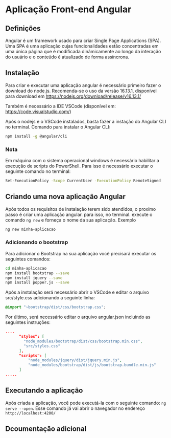 # Aplicação Front-end Angular

## Definições

Angular é um framework usado para criar Single Page Applications (SPA). Uma SPA é uma aplicação cujas funcionalidades estão concentradas em uma única página que é modificada dinâmicamente ao longo da interação do usuário e o conteúdo é atualizado de forma assíncrona.


## Instalação

Para criar e executar uma aplicação angular é necessário primeiro fazer o download do node.js. Recomenda-se o uso da versão 16.13.1, disponível para download em https://nodejs.org/download/release/v16.13.1/

Também é necessário a IDE VSCode (disponível em: https://code.visualstudio.com/)

Após o nodejs e o VSCode instalados, basta fazer a instação do Angular CLI no terminal. Comando para instalar o Angular CLI: 
``` bash 
npm install -g @angular/cli
``` 

### Nota
Em máquina com o sistema operacional windows é necessário habilitar a execução de scripts do PowerShell. Para isso é necessário executar o seguinte comando no terminal: 
``` bash
Set-ExecutionPolicy -Scope CurrentUser -ExecutionPolicy RemoteSigned
```


## Criando uma nova aplicação Angular

Após todos os requisitos de instalação terem sido atendidos, o proxímo passo é criar uma aplicação angular. para isso, no terminal. execute o comando `ng new` e forneça o nome da sua aplicação. Exemplo
``` bash
ng new minha-aplicacao
```

### Adicionando o bootstrap

Para adicionar o Bootstrap na sua aplicação você precisará executar os seguintes comandos:
``` bash
cd minha-aplicacao
npm install bootstrap --save
npm install jquery --save
npm install popper.js --save
```

Após a instalação será necessário abrir o VSCode e editar o arquivo src/style.css adicionando a seguinte linha:

``` css
@import "~bootstrap/dist/css/bootstrap.css";
```

Por último, será necessário editar o arquivo angular.json incluindo as seguintes instruções:

``` json
....
      "styles": [
        "node_modules/bootstrap/dist/css/bootstrap.min.css",
        "src/styles.css"
      ],
      "scripts": [
          "node_modules/jquery/dist/jquery.min.js",
          "node_modules/bootstrap/dist/js/bootstrap.bundle.min.js"
      ]
.....
```

## Executando a aplicação

Após criada a aplicação, você pode executá-la com o seguinte comando: `ng serve --open`. Esse comando já vai abrir o navegador no endereço `http://localhost:4200/`


## Dcoumentação adicional
